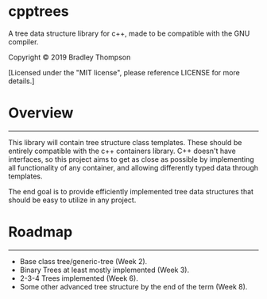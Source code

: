 cpptrees
=======
A tree data structure library for c++, made to be
compatible with the GNU compiler.

Copyright © 2019 Bradley Thompson

[Licensed under the "MIT license", please reference LICENSE for more details.]

# Overview
---
This library will contain tree structure class templates.
These should be entirely compatible with the c++ containers
library. C++ doesn't have interfaces, so this project aims
to get as close as possible by implementing all functionality
of any container, and allowing differently typed data through
templates. 

The end goal is to provide efficiently implemented tree data
structures that should be easy to utilize in any project.


# Roadmap
---
* Base class tree/generic-tree (Week 2).
* Binary Trees at least mostly implemented (Week 3).
* 2-3-4 Trees implemented (Week 6).
* Some other advanced tree structure by the end of the term (Week 8).

